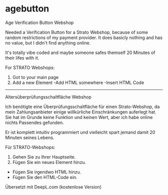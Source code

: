 # agebutton
Age Verification Button Webshop 


Needed a Verification Button for a Strato Webshop, because of some random restrictions of my payment provider. It does basicly nothing and has no value, but I didn't find anything online. 

It's totally vibe coded and maybe someone safes themself 20 Minutes of their lifes with it. 

For STRATO Webshops:

1. Got to your main page
2. Add a new Element
  -Add HTML somewhere
  -Insert HTML Code

*****************************


Altersüberprüfungsschaltfläche Webshop


Ich benötigte eine Überprüfungsschaltfläche für einen Strato-Webshop, da mein Zahlungsanbieter einige willkürliche Einschränkungen auferlegt hat. Sie hat im Grunde keine Funktion und keinen Wert, aber ich habe online nichts Passendes gefunden. 

Er ist komplett intuitiv programmiert und vielleicht spart jemand damit 20 Minuten seines Lebens.

Für STRATO-Webshops:

1. Gehen Sie zu Ihrer Hauptseite.
2. Fügen Sie ein neues Element hinzu.
  - Fügen Sie irgendwo HTML hinzu.
  - Fügen Sie den HTML-Code ein.

Übersetzt mit DeepL.com (kostenlose Version)
